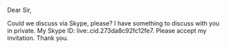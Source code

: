 Dear Sir,

Could we discuss via Skype, please? I have something to discuss with you in private. My Skype ID: live:.cid.273da8c92fc12fe7. Please accept my invitation.
Thank you.

